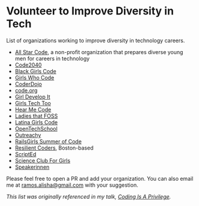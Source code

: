 # Volunteer to Improve Diversity in Tech
List of organizations working to improve diversity in technology careers.

* [All Star Code](http://www.allstarcode.org/), a non-profit organization that prepares diverse young men for careers in technology
* [Code2040](http://code2040.org)
* [Black Girls Code](http://www.blackgirlscode.com/)
* [Girls Who Code](https://girlswhocode.com/)
* [CoderDojo](https://coderdojo.com/)
* [code.org](http://code.org)
* [Girl Develop It](https://www.girldevelopit.com/)
* [Girls Tech Too](http://girlstechtoo.org/)
* [Hear Me Code](http://hearmecode.com/)
* [Ladies that FOSS](https://www.wikimedia.de/wiki/LadiesthatFOSS)
* [Latina Girls Code](http://www.latinagirlscode.org/)
* [OpenTechSchool](http://www.opentechschool.org/)
* [Outreachy](https://www.gnome.org/outreachy/)
* [RailsGirls Summer of Code](http://railsgirlssummerofcode.org/)
* [Resilient Coders](http://www.resilientcoders.org/), Boston-based
* [ScriptEd](https://scripted.org/)
* [Science Club For Girls](http://www.scienceclubforgirls.org)
* [Speakerinnen](https://speakerinnen.org/)

Please feel free to open a PR and add your organization. You can also email me at ramos.alisha@gmail.com with your suggestion.

_This list was originally referenced in my talk, [Coding Is A Privilege](http://www.youtube.com/watch?v=PtKOzKNJF-s)._
